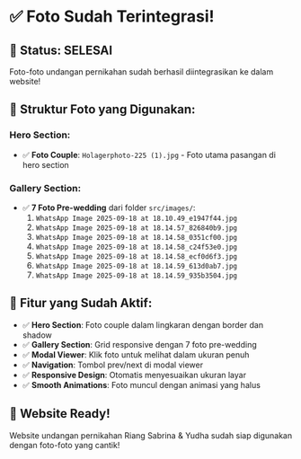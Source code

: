 # ✅ Foto Sudah Terintegrasi!

## 🎉 **Status: SELESAI**

Foto-foto undangan pernikahan sudah berhasil diintegrasikan ke dalam website!

## 📁 **Struktur Foto yang Digunakan:**

### **Hero Section:**
- ✅ **Foto Couple**: `Holagerphoto-225 (1).jpg` - Foto utama pasangan di hero section

### **Gallery Section:**
- ✅ **7 Foto Pre-wedding** dari folder `src/images/`:
  1. `WhatsApp Image 2025-09-18 at 18.10.49_e1947f44.jpg`
  2. `WhatsApp Image 2025-09-18 at 18.14.57_826840b9.jpg`
  3. `WhatsApp Image 2025-09-18 at 18.14.58_0351cf00.jpg`
  4. `WhatsApp Image 2025-09-18 at 18.14.58_c24f53e0.jpg`
  5. `WhatsApp Image 2025-09-18 at 18.14.58_ecf0d6f3.jpg`
  6. `WhatsApp Image 2025-09-18 at 18.14.59_613d0ab7.jpg`
  7. `WhatsApp Image 2025-09-18 at 18.14.59_935b3504.jpg`

## 🎯 **Fitur yang Sudah Aktif:**

- ✅ **Hero Section**: Foto couple dalam lingkaran dengan border dan shadow
- ✅ **Gallery Section**: Grid responsive dengan 7 foto pre-wedding
- ✅ **Modal Viewer**: Klik foto untuk melihat dalam ukuran penuh
- ✅ **Navigation**: Tombol prev/next di modal viewer
- ✅ **Responsive Design**: Otomatis menyesuaikan ukuran layar
- ✅ **Smooth Animations**: Foto muncul dengan animasi yang halus

## 🚀 **Website Ready!**

Website undangan pernikahan Riang Sabrina & Yudha sudah siap digunakan dengan foto-foto yang cantik!
